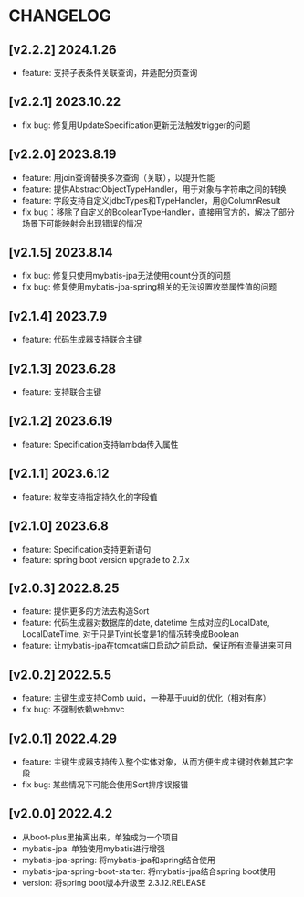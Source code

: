 # CHANGELOG

## [v2.2.2] 2024.1.26

* feature: 支持子表条件关联查询，并适配分页查询

## [v2.2.1] 2023.10.22

* fix bug: 修复用UpdateSpecification更新无法触发trigger的问题

## [v2.2.0] 2023.8.19

* feature: 用join查询替换多次查询（关联），以提升性能
* feature: 提供AbstractObjectTypeHandler，用于对象与字符串之间的转换
* feature: 字段支持自定义jdbcTypes和TypeHandler，用@ColumnResult
* fix bug：移除了自定义的BooleanTypeHandler，直接用官方的，解决了部分场景下可能映射会出现错误的情况

## [v2.1.5] 2023.8.14

* fix bug: 修复只使用mybatis-jpa无法使用count分页的问题
* fix bug: 修复使用mybatis-jpa-spring相关的无法设置枚举属性值的问题

## [v2.1.4] 2023.7.9

* feature: 代码生成器支持联合主键

## [v2.1.3] 2023.6.28

* feature: 支持联合主键

## [v2.1.2] 2023.6.19

* feature: Specification支持lambda传入属性

## [v2.1.1] 2023.6.12

* feature: 枚举支持指定持久化的字段值

## [v2.1.0] 2023.6.8

* feature: Specification支持更新语句
* feature: spring boot version upgrade to 2.7.x

## [v2.0.3] 2022.8.25

* feature: 提供更多的方法去构造Sort
* feature: 代码生成器对数据库的date, datetime 生成对应的LocalDate, LocalDateTime, 对于只是Tyint长度是1的情况转换成Boolean
* feature: 让mybatis-jpa在tomcat端口启动之前启动，保证所有流量进来可用

## [v2.0.2] 2022.5.5

* feature: 主键生成支持Comb uuid，一种基于uuid的优化（相对有序）
* fix bug: 不强制依赖webmvc

## [v2.0.1] 2022.4.29

* feature: 主键生成器支持传入整个实体对象，从而方便生成主键时依赖其它字段
* fix bug: 某些情况下可能会使用Sort排序误报错

## [v2.0.0] 2022.4.2

* 从boot-plus里抽离出来，单独成为一个项目
* mybatis-jpa: 单独使用mybatis进行增强
* mybatis-jpa-spring: 将mybatis-jpa和spring结合使用
* mybatis-jpa-spring-boot-starter: 将mybatis-jpa结合spring boot使用
* version: 将spring boot版本升级至 2.3.12.RELEASE 

